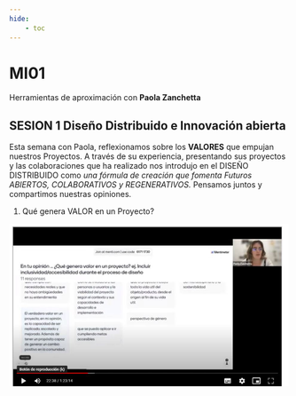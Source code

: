 ```yaml
---
hide:
    - toc
---
```


# MI01 

Herramientas de aproximación con **Paola Zanchetta**

##  SESION 1 **Diseño Distribuido e Innovación abierta**


Esta semana con Paola,  reflexionamos sobre  los **VALORES** que empujan nuestros Proyectos.
A través de su experiencia, presentando sus proyectos y las colaboraciones que ha realizado nos introdujo en el DISEÑO DISTRIBUIDO como *una fórmula  de creación que fomenta Futuros ABIERTOS, COLABORATIVOS y REGENERATIVOS.*
Pensamos juntos y compartimos nuestras opiniones.

1.	Qué genera VALOR en un Proyecto?

![](../images/MI01/EJ1.JPG)


